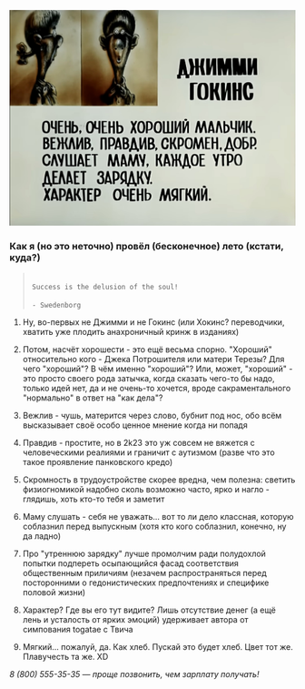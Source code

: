![some boy's dossier](Jimmy_Dossier.jpg "A kto eto?")

### **Как я** (но это неточно) **провёл** (бесконечное) **лето** (кстати, куда?)

>                                                                     Success is the delusion of the soul!
>                                                                                                - Swedenborg

1. Ну, во-первых не Джимми и не Гокинс (или Хокинс? переводчики, хватить уже плодить анахроничный кринж в изданиях)
   
2. Потом, насчёт хорошести - это ещё весьма спорно. "Хороший" относительно кого - Джека Потрошителя или матери Терезы? Для чего "хороший"? В чём именно "хороший"? Или, может, "хороший" - это просто своего рода затычка, когда сказать чего-то бы надо, только идей нет, да и не очень-то хочется, вроде сакраментального "нормально" в ответ на "как дела"?
   
3. Вежлив - чушь, матерится через слово, бубнит под нос, обо всём высказывает своё особо ценное мнение когда ни попадя
   
4. Правдив - простите, но в 2k23 это уж совсем не вяжется с человеческими реалиями и граничит с аутизмом (разве что это такое проявление панковского кредо)
   
5. Скромность в трудоустройстве скорее вредна, чем полезна: светить физиогномикой надобно сколь возможно часто, ярко и нагло - глядишь, хоть кто-то тебя и заметит
   
6. Маму слушать - себя не уважать... вот то ли дело классная, которую соблазнил перед выпускным (хотя кто кого соблазнил, конечно, ну да ладно)
   
7. Про "утреннюю зарядку" лучше промолчим ради полудохлой попытки подпереть осыпающийся фасад соответствия общественным приличиям (незачем распространяться перед посторонними о гедонистических предпочтениях и специфике половой жизни)
   
8. Характер? Где вы его тут видите? Лишь отсутствие денег (а ещё лень и усталость от ярких эмоций) удерживает автора от симпования togatae с Твича
   
9.  Мягкий... пожалуй, да. Как хлеб. Пускай это будет хлеб. Цвет тот же. Плавучесть та же. XD

_8 (800) 555-35-35 — проще позвонить, чем зарплату получать!_
